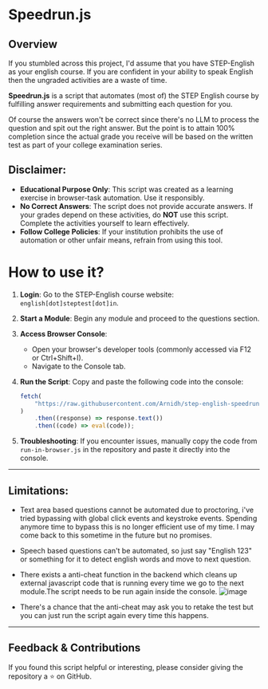 # Speedrun.js

## Overview

If you stumbled across this project, I'd assume that you have STEP-English as your english course. If you are confident in your ability to speak English then the ungraded activities are a waste of time.

**Speedrun.js** is a script that automates (most of) the STEP English course by fulfilling answer requirements and submitting each question for you.

Of course the answers won't be correct since there's no LLM to process the question and spit out the right answer. But the point is to attain 100% completion since the actual grade you receive will be based on the written test as part of your college examination series.

## Disclaimer:

-   **Educational Purpose Only**: This script was created as a learning exercise in browser-task automation. Use it responsibly.
-   **No Correct Answers**: The script does not provide accurate answers. If your grades depend on these activities, do **NOT** use this script. Complete the activities yourself to learn effectively.
-   **Follow College Policies**: If your institution prohibits the use of automation or other unfair means, refrain from using this tool.

# How to use it?

1.  **Login**: Go to the STEP-English course website: `english[dot]steptest[dot]in`.
2.  **Start a Module**: Begin any module and proceed to the questions section.
3.  **Access Browser Console**:

    -   Open your browser's developer tools (commonly accessed via F12 or Ctrl+Shift+I).
    -   Navigate to the Console tab.

4.  **Run the Script**: Copy and paste the following code into the console:

    ```js
    fetch(
        "https://raw.githubusercontent.com/Arnidh/step-english-speedrun/refs/heads/main/speedrun.js"
    )
        .then((response) => response.text())
        .then((code) => eval(code));
    ```

5.  **Troubleshooting**: If you encounter issues, manually copy the code from `run-in-browser.js` in the repository and paste it directly into the console.

---

## Limitations:

-   Text area based questions cannot be automated due to proctoring, i've tried bypassing with global click events and keystroke events. Spending anymore time to bypass this is no longer efficient use of my time. I may come back to this sometime in the future but no promises.
-   Speech based questions can't be automated, so just say "English 123" or something for it to detect english words and move to next question.
-   There exists a anti-cheat function in the backend which cleans up external javascript code that is running every time we go to the next module.The script needs to be run again inside the console.
![image](https://github.com/user-attachments/assets/3dc8a4f2-3eaa-4848-823b-fc4ca5ef4516)

-   There's a chance that the anti-cheat may ask you to retake the test but you can just run the script again every time this happens.

---

## Feedback & Contributions

If you found this script helpful or interesting, please consider giving the repository a ⭐ on GitHub.
